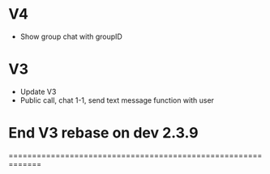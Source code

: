 
# V4

- Show group chat with groupID


# V3

- Update V3
- Public call, chat 1-1, send text message function with user
# End V3 rebase on dev 2.3.9

=============================================================
